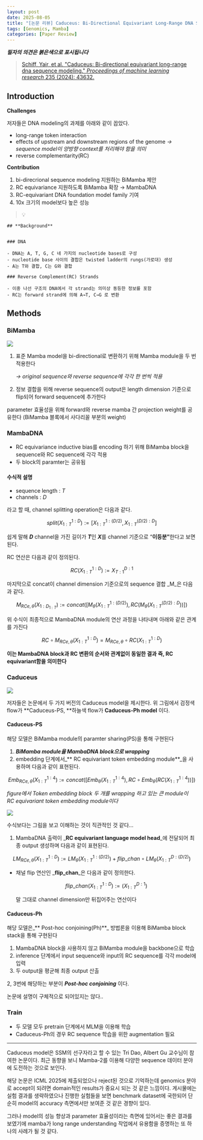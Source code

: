 ```yaml
---
layout: post
date: 2025-08-05
title: "[논문 리뷰] Caduceus: Bi-Directional Equivariant Long-Range DNA Sequence Modeling"
tags: [Genomics, Mamba]
categories: [Paper Review]
---
```


<span class="notion-red">_**필자의 의견은 붉은색으로 표시됩니다**_</span>


> [Schiff, Yair, et al. "Caduceus: Bi-directional equivariant long-range dna sequence modeling." ](https://pmc.ncbi.nlm.nih.gov/articles/PMC12189541/)[_Proceedings of machine learning research_](https://pmc.ncbi.nlm.nih.gov/articles/PMC12189541/)[ 235 (2024): 43632.](https://pmc.ncbi.nlm.nih.gov/articles/PMC12189541/)



## Introduction


**Challenges**


저자들은 DNA modeling의 과제를 아래와 같이 꼽았다.

- long-range token interaction
- effects of upstream and downstream regions of the genome 
_→ sequence model이 양방향 context를 처리해야 함을 의미_
- reverse complementarity(RC)

**Contribution**

1. bi-direcrional sequence modeling 지원하는 BiMamba 제안
1. RC equivariance 지원하도록 BiMamba 확장 → MambaDNA
1. RC-equivariant DNA foundation model family 기여
1. 10x 크기의 model보다 높은 성능

> 💡 


	## **Background**


	### DNA

	- DNA는 A, T, G, C 네 가지의 nucleotide bases로 구성
	- nucleotide base 사이의 결합은 twisted ladder의 rungs(가로대) 생성
	- A는 T와 결합, C는 G와 결합

	### Reverse Complement(RC) Strands

	- 이중 나선 구조의 DNA에서 각 strand는 의미상 동등한 정보를 포함
	- RC는 forward strand에 의해 A→T, C→G 로 변환


## Methods



### BiMamba


![](https://prod-files-secure.s3.us-west-2.amazonaws.com/542b861c-36a8-4051-84e5-8804b6728dba/2c247d59-7815-4980-99f0-8f0d21f445a7/image.png?X-Amz-Algorithm=AWS4-HMAC-SHA256&X-Amz-Content-Sha256=UNSIGNED-PAYLOAD&X-Amz-Credential=ASIAZI2LB466R5YSJEGD%2F20250925%2Fus-west-2%2Fs3%2Faws4_request&X-Amz-Date=20250925T190115Z&X-Amz-Expires=3600&X-Amz-Security-Token=IQoJb3JpZ2luX2VjEPL%2F%2F%2F%2F%2F%2F%2F%2F%2F%2FwEaCXVzLXdlc3QtMiJGMEQCIAWu8mBqyiaIAp3itwtC%2FZSiaBoiGTcfr9R%2FuLl%2Bu4kdAiAb9Y6%2F9WA4uH1YeCC6p4TF44WjlknTXCNdWGo7hsuNmCr%2FAwh7EAAaDDYzNzQyMzE4MzgwNSIMRsBUaK7%2BqhUHjnPcKtwDdaOPhY4E5vBwHMcQfdtnA2QMBc5qHAfe5Su9dUT75S%2BLjHXH0So%2FvdDAwuKG63vhCaDI8FJZYrWMt0PVzP0PmE9N6Ap2vtlVWBWKLQOg%2Bp%2FxpLr%2FGGfh8qR%2FO73cbZMF%2BIEb6y%2FXzDy0xPSqvvsgJq1lI%2BIX72oDZ9tRdnd8iUv6AnrtT9WOahzuvEcCP%2BRYJ8jZLLO%2Fe5OX%2Fce%2Bu9BuZ9z7KIHXYTKZEh765dnevZ%2FTHKis9ClDW6x0r%2B0T0ieT1nw7cb%2Fjl324mxF11jeB3D1HZGrYvO0X6o0%2BkExTup2Of4zblg2BoCnhJkrDUbvXDhxhpj98rhzYPv8zIjbw%2BCp5HVvsW7YLQJUpdREzePYrKKddG7S3ZPmcM%2FHv7vqleC7vTfW2q0L11VHMuNSeGfCgcgn5ZW49vopYxNcxEAIonlo%2F675uMCB54yuAVbYkEu3fJ7aLfYvYWyLouFRFV2uvHP7oSJcNMrw%2FKkiK2ZucMwrG1x7Z39EycgMJnZ0hJq%2FTV1BEq8EUwNCRbfn9zjPNVTzg5zAMqsEG9HM9wah8ElQ1RXTFH8a2wPhd%2FDWnKo5GjikomMtLtozB3pTa3xqsQ7oEBaxkvSUIIhjt82wakS8Es83zIBZOBUwwuYjWxgY6pgHS2UAu3ZBxgHrSgMgjc9T5Q1GtviB3V%2BALIDoBZ60y0P%2B3qZ7agB7G5KdiEtvqtsVCUBp%2FjO4oV8I2wVBkI1ztrm2nssmeVM4zvxttIjRJ9EQ4uCAW%2FQpvZl8uodOWgKvU4NPOz8l9FU1kRSC8C5kftvkXfq3zzAJGQP0PO8S4GFKCz%2Fht2Xlapl7EEikRXGG6XXvz82xhEh2mMH1Dg0ylDZS4h0VO&X-Amz-Signature=416ef181df26e3a725f7063aca7add35b5dfd91263a3967a6709382439ee31d2&X-Amz-SignedHeaders=host&x-amz-checksum-mode=ENABLED&x-id=GetObject)

1. 표준 Mamba model을 bi-directional로 변환하기 위해 Mamba module을 두 번 적용한다

	_→ original sequence와 reverse sequence에 각각 한 번씩 적용_

1. 정보 결합을 위해 reverse sequence의 output은 length dimension 기준으로 flip되어 forward sequence에 추가한다

parameter 효율성을 위해 forward와 reverse mamba 간 projection weight를 공유한다 (BiMamba 블록에서 사다리꼴 부분의 weight)



### MambaDNA

- RC equivariance inductive bias를 encoding 하기 위해 BiMamba block을 sequence와 RC sequence에 각각 적용
- 두 block의 paramter는 공유됨


#### 수식적 설명

- sequence length : _T_
- channels : _D_

라고 할 때,  channel splitting operation은 다음과 같다.


$$
split(X^{1:D}_{1:T}):=[X^{1:(D/2)}_{1:T},X^{(D/2):D}_{1:T}]
$$


<span class="notion-red">쉽게 말해 </span><span class="notion-red">_**D**_</span><span class="notion-red"> channel을 가진 길이가 </span><span class="notion-red">_**T**_</span><span class="notion-red">인 </span><span class="notion-red">_**X**_</span><span class="notion-red">를 channel 기준으로 “</span><span class="notion-red">**이등분”**</span><span class="notion-red">한다고 보면 된다.</span>


RC 연산은 다음과 같이 정의된다.


$$
RC(X^{1:D}_{1:T}):=X^{D:1}_{T:1}
$$


마지막으로 concat이 channel dimension 기준으로의 sequence 결합 _M_은 다음과 같다.


$$
M_{RCe,\theta}(X_{1:D_{1:T}}):=concat([M_{\theta}(X^{1:(D/2)}_{1:T}),RC(M_{\theta}(X^{(D/2):D}_{1:T}))])
$$


위 수식이 최종적으로 MambaDNA module의 연산 과정을 나타내며 아래와 같은 관계를 가진다


$$
RC\circ M_{RCe,\theta}(X^{1:D}_{1:T}) = M_{RCe,\theta} \circ RC(X^{1:D}_{1:T})
$$


**이는 MambaDNA block과 RC 변환의 순서와 관계없이 동일한 결과 즉, RC equivariant함을 의미한다**



### Caduceus


![](https://prod-files-secure.s3.us-west-2.amazonaws.com/542b861c-36a8-4051-84e5-8804b6728dba/f94a60d7-8145-473b-aef9-7c68d3ec604a/image.png?X-Amz-Algorithm=AWS4-HMAC-SHA256&X-Amz-Content-Sha256=UNSIGNED-PAYLOAD&X-Amz-Credential=ASIAZI2LB466R5YSJEGD%2F20250925%2Fus-west-2%2Fs3%2Faws4_request&X-Amz-Date=20250925T190115Z&X-Amz-Expires=3600&X-Amz-Security-Token=IQoJb3JpZ2luX2VjEPL%2F%2F%2F%2F%2F%2F%2F%2F%2F%2FwEaCXVzLXdlc3QtMiJGMEQCIAWu8mBqyiaIAp3itwtC%2FZSiaBoiGTcfr9R%2FuLl%2Bu4kdAiAb9Y6%2F9WA4uH1YeCC6p4TF44WjlknTXCNdWGo7hsuNmCr%2FAwh7EAAaDDYzNzQyMzE4MzgwNSIMRsBUaK7%2BqhUHjnPcKtwDdaOPhY4E5vBwHMcQfdtnA2QMBc5qHAfe5Su9dUT75S%2BLjHXH0So%2FvdDAwuKG63vhCaDI8FJZYrWMt0PVzP0PmE9N6Ap2vtlVWBWKLQOg%2Bp%2FxpLr%2FGGfh8qR%2FO73cbZMF%2BIEb6y%2FXzDy0xPSqvvsgJq1lI%2BIX72oDZ9tRdnd8iUv6AnrtT9WOahzuvEcCP%2BRYJ8jZLLO%2Fe5OX%2Fce%2Bu9BuZ9z7KIHXYTKZEh765dnevZ%2FTHKis9ClDW6x0r%2B0T0ieT1nw7cb%2Fjl324mxF11jeB3D1HZGrYvO0X6o0%2BkExTup2Of4zblg2BoCnhJkrDUbvXDhxhpj98rhzYPv8zIjbw%2BCp5HVvsW7YLQJUpdREzePYrKKddG7S3ZPmcM%2FHv7vqleC7vTfW2q0L11VHMuNSeGfCgcgn5ZW49vopYxNcxEAIonlo%2F675uMCB54yuAVbYkEu3fJ7aLfYvYWyLouFRFV2uvHP7oSJcNMrw%2FKkiK2ZucMwrG1x7Z39EycgMJnZ0hJq%2FTV1BEq8EUwNCRbfn9zjPNVTzg5zAMqsEG9HM9wah8ElQ1RXTFH8a2wPhd%2FDWnKo5GjikomMtLtozB3pTa3xqsQ7oEBaxkvSUIIhjt82wakS8Es83zIBZOBUwwuYjWxgY6pgHS2UAu3ZBxgHrSgMgjc9T5Q1GtviB3V%2BALIDoBZ60y0P%2B3qZ7agB7G5KdiEtvqtsVCUBp%2FjO4oV8I2wVBkI1ztrm2nssmeVM4zvxttIjRJ9EQ4uCAW%2FQpvZl8uodOWgKvU4NPOz8l9FU1kRSC8C5kftvkXfq3zzAJGQP0PO8S4GFKCz%2Fht2Xlapl7EEikRXGG6XXvz82xhEh2mMH1Dg0ylDZS4h0VO&X-Amz-Signature=6c901e19914b02e19bb66fda26847a4a163365d8ac04b52b98962f13cd5831e5&X-Amz-SignedHeaders=host&x-amz-checksum-mode=ENABLED&x-id=GetObject)


저자들은 논문에서 두 가지 버전의 Caduceus model을 제시한다. 위 그림에서 검정색 flow가 **Caduceus-PS, **하늘색 flow가 **Caduceus-Ph model** 이다.



#### Caduceus-PS


해당 모델은 BiMamba module의 paramter sharing(PS)을 통해 구현된다

1. _**BiMamba module을 MambaDNA block으로 wrapping**_
1. embedding 단계에서_** RC equivariant token embedding module**_을 사용하며 다음과 같이 표현된다.

$$
Emb_{RCe,\theta}(X^{1:4}_{1:T}):=concat([Emb_{\theta}(X^{1:4}_{1:T}),RC \circ Emb_{\theta}(RC(X^{1:4}_{1:T}))])
$$


_figure에서 Token embedding block 두 개를 wrapping 하고 있는 큰 module이 RC equivariant token embedding module이다_


![](https://prod-files-secure.s3.us-west-2.amazonaws.com/542b861c-36a8-4051-84e5-8804b6728dba/b175e4da-71eb-4e91-8c23-a06dabe673c9/image.png?X-Amz-Algorithm=AWS4-HMAC-SHA256&X-Amz-Content-Sha256=UNSIGNED-PAYLOAD&X-Amz-Credential=ASIAZI2LB466R5YSJEGD%2F20250925%2Fus-west-2%2Fs3%2Faws4_request&X-Amz-Date=20250925T190115Z&X-Amz-Expires=3600&X-Amz-Security-Token=IQoJb3JpZ2luX2VjEPL%2F%2F%2F%2F%2F%2F%2F%2F%2F%2FwEaCXVzLXdlc3QtMiJGMEQCIAWu8mBqyiaIAp3itwtC%2FZSiaBoiGTcfr9R%2FuLl%2Bu4kdAiAb9Y6%2F9WA4uH1YeCC6p4TF44WjlknTXCNdWGo7hsuNmCr%2FAwh7EAAaDDYzNzQyMzE4MzgwNSIMRsBUaK7%2BqhUHjnPcKtwDdaOPhY4E5vBwHMcQfdtnA2QMBc5qHAfe5Su9dUT75S%2BLjHXH0So%2FvdDAwuKG63vhCaDI8FJZYrWMt0PVzP0PmE9N6Ap2vtlVWBWKLQOg%2Bp%2FxpLr%2FGGfh8qR%2FO73cbZMF%2BIEb6y%2FXzDy0xPSqvvsgJq1lI%2BIX72oDZ9tRdnd8iUv6AnrtT9WOahzuvEcCP%2BRYJ8jZLLO%2Fe5OX%2Fce%2Bu9BuZ9z7KIHXYTKZEh765dnevZ%2FTHKis9ClDW6x0r%2B0T0ieT1nw7cb%2Fjl324mxF11jeB3D1HZGrYvO0X6o0%2BkExTup2Of4zblg2BoCnhJkrDUbvXDhxhpj98rhzYPv8zIjbw%2BCp5HVvsW7YLQJUpdREzePYrKKddG7S3ZPmcM%2FHv7vqleC7vTfW2q0L11VHMuNSeGfCgcgn5ZW49vopYxNcxEAIonlo%2F675uMCB54yuAVbYkEu3fJ7aLfYvYWyLouFRFV2uvHP7oSJcNMrw%2FKkiK2ZucMwrG1x7Z39EycgMJnZ0hJq%2FTV1BEq8EUwNCRbfn9zjPNVTzg5zAMqsEG9HM9wah8ElQ1RXTFH8a2wPhd%2FDWnKo5GjikomMtLtozB3pTa3xqsQ7oEBaxkvSUIIhjt82wakS8Es83zIBZOBUwwuYjWxgY6pgHS2UAu3ZBxgHrSgMgjc9T5Q1GtviB3V%2BALIDoBZ60y0P%2B3qZ7agB7G5KdiEtvqtsVCUBp%2FjO4oV8I2wVBkI1ztrm2nssmeVM4zvxttIjRJ9EQ4uCAW%2FQpvZl8uodOWgKvU4NPOz8l9FU1kRSC8C5kftvkXfq3zzAJGQP0PO8S4GFKCz%2Fht2Xlapl7EEikRXGG6XXvz82xhEh2mMH1Dg0ylDZS4h0VO&X-Amz-Signature=0b30eecb3654520ca41b455d9d01d0cd55d69df4f69f285166149b166991995d&X-Amz-SignedHeaders=host&x-amz-checksum-mode=ENABLED&x-id=GetObject)


<span class="notion-red">수식보다는 그림을 보고 이해하는 것이 직관적인 것 같다…</span>

1. MambaDNA 출력이 _**RC equivariant language model head**_에 전달되어 최종 output 생성하며 다음과 같이 표현된다.

$$
LM_{RCe,\theta}(X^{1:D}_{1:T}):= LM_{\theta}(X^{1:(D/2)}_{1:T})+flip\_chan\circ LM_{\theta}(X^{D:(D/2)}_{1:T})
$$

- 채널 flip 연산인 _**flip\_chan**_은 다음과 같이 정의한다.

	$$
	flip\_chan(X^{1:D}_{1:T}):=(X^{D:1}_{1:T})
	$$


	말 그대로 channel dimension만 뒤집어주는 연산이다



#### Caduceus-Ph


해당 모델은_** Post-hoc conjoining(Ph)**_ 방법론을 이용해 BiMamba block stack을 통해 구현된다

1. MambaDNA block을 사용하지 않고 BiMamba module을 backbone으로 학습
1. inference 단계에서 input sequence와 input의 RC sequence를 각각 model에 입력
1. 두 output을 평균해 최종 output 산출

2, 3번에 해당하는 부분이 _**Post-hoc conjoining**_ 이다.


<span class="notion-red">논문에 설명이 구체적으로 되어있지는 않다..</span>



### Train

- 두 모델 모두 pretrain 단계에서 MLM을 이용해 학습
- Caduceus-Ph의 경우 RC sequence 학습을 위한 augmentation 필요

---


<span class="notion-red">Caduceus model은 SSM의 선구자라고 할 수 있는 Tri Dao, Albert Gu 교수님이 참여한 논문이다. 최근 동향을 보니 Mamba-2를 이용해 다양한 sequence 데이터 분야에 도전하는 것으로 보인다.</span>


<span class="notion-red">해당 논문은 ICML 2025에 제출되었으나 reject된 것으로 기억하는데 genomics 분야로 accept이 되려면 domain적인 results가 중요시 되는 것 같은 느낌이다. 게시물에는 실험 결과를 생략하였으나 진행한 실험들을 보면 benchmark dataset에 국한되어 단순히 model의 accuracy 측면에서만 보여준 것 같은 경향이 있다.</span>


<span class="notion-red">그러나 model의 성능 향상과 parameter 효율성이라는 측면에 있어서는 좋은 결과를 보였기에 mamba가 long range understanding 작업에서 유용함을 증명하는 또 하나의 사례가 될 것 같다.</span>

